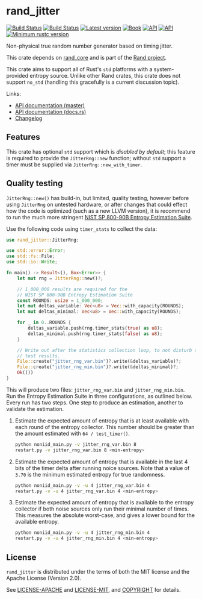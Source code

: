 # rand_jitter
[![Build Status](https://travis-ci.org/rust-random/rand.svg?branch=master)](https://travis-ci.org/rust-random/rand)
[![Build Status](https://ci.appveyor.com/api/projects/status/github/rust-random/rand?svg=true)](https://ci.appveyor.com/project/rust-random/rand)
[![Latest version](https://img.shields.io/crates/v/rand_jitter.svg)](https://crates.io/crates/rand_jitter)
[![Book](https://img.shields.io/badge/book-master-yellow.svg)](https://rust-random.github.io/book/)
[![API](https://img.shields.io/badge/api-master-yellow.svg)](https://rust-random.github.io/rand/rand_jitter)
[![API](https://docs.rs/rand_jitter/badge.svg)](https://docs.rs/rand_jitter)
[![Minimum rustc version](https://img.shields.io/badge/rustc-1.32+-lightgray.svg)](https://github.com/rust-random/rand#rust-version-requirements)

Non-physical true random number generator based on timing jitter.

This crate depends on [rand_core](https://crates.io/crates/rand_core) and is
part of the [Rand project](https://github.com/rust-random/rand).

This crate aims to support all of Rust's `std` platforms with a system-provided
entropy source. Unlike other Rand crates, this crate does not support `no_std`
(handling this gracefully is a current discussion topic).

Links:

-   [API documentation (master)](https://rust-random.github.io/rand/rand_jitter)
-   [API documentation (docs.rs)](https://docs.rs/rand_jitter)
-   [Changelog](CHANGELOG.md)

## Features

This crate has optional `std` support which is *disabled by default*;
this feature is required to provide the `JitterRng::new` function;
without `std` support a timer must be supplied via `JitterRng::new_with_timer`.

## Quality testing

`JitterRng::new()` has build-in, but limited, quality testing, however
before using `JitterRng` on untested hardware, or after changes that could
effect how the code is optimized (such as a new LLVM version), it is
recommend to run the much more stringent
[NIST SP 800-90B Entropy Estimation Suite](https://github.com/usnistgov/SP800-90B_EntropyAssessment).

Use the following code using `timer_stats` to collect the data:

```rust
use rand_jitter::JitterRng;

use std::error::Error;
use std::fs::File;
use std::io::Write;

fn main() -> Result<(), Box<Error>> {
    let mut rng = JitterRng::new()?;

    // 1_000_000 results are required for the
    // NIST SP 800-90B Entropy Estimation Suite
    const ROUNDS: usize = 1_000_000;
    let mut deltas_variable: Vec<u8> = Vec::with_capacity(ROUNDS);
    let mut deltas_minimal: Vec<u8> = Vec::with_capacity(ROUNDS);

    for _ in 0..ROUNDS {
        deltas_variable.push(rng.timer_stats(true) as u8);
        deltas_minimal.push(rng.timer_stats(false) as u8);
    }

    // Write out after the statistics collection loop, to not disturb the
    // test results.
    File::create("jitter_rng_var.bin")?.write(&deltas_variable)?;
    File::create("jitter_rng_min.bin")?.write(&deltas_minimal)?;
    Ok(())
}
```

This will produce two files: `jitter_rng_var.bin` and `jitter_rng_min.bin`.
Run the Entropy Estimation Suite in three configurations, as outlined below.
Every run has two steps. One step to produce an estimation, another to
validate the estimation.

1. Estimate the expected amount of entropy that is at least available with
   each round of the entropy collector. This number should be greater than
   the amount estimated with `64 / test_timer()`.
   ```sh
   python noniid_main.py -v jitter_rng_var.bin 8
   restart.py -v jitter_rng_var.bin 8 <min-entropy>
   ```
2. Estimate the expected amount of entropy that is available in the last 4
   bits of the timer delta after running noice sources. Note that a value of
   `3.70` is the minimum estimated entropy for true randomness.
   ```sh
   python noniid_main.py -v -u 4 jitter_rng_var.bin 4
   restart.py -v -u 4 jitter_rng_var.bin 4 <min-entropy>
   ```
3. Estimate the expected amount of entropy that is available to the entropy
   collector if both noise sources only run their minimal number of times.
   This measures the absolute worst-case, and gives a lower bound for the
   available entropy.
   ```sh
   python noniid_main.py -v -u 4 jitter_rng_min.bin 4
   restart.py -v -u 4 jitter_rng_min.bin 4 <min-entropy>
   ```

## License

`rand_jitter` is distributed under the terms of both the MIT license and the
Apache License (Version 2.0).

See [LICENSE-APACHE](LICENSE-APACHE) and [LICENSE-MIT](LICENSE-MIT), and
[COPYRIGHT](COPYRIGHT) for details.
